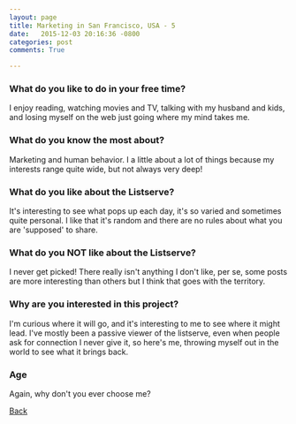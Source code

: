 ```yaml
---
layout: page
title: Marketing in San Francisco, USA - 5
date:   2015-12-03 20:16:36 -0800
categories: post
comments: True

---
```


### What do you like to do in your free time?
<p>I enjoy reading, watching movies and TV, talking with my husband and kids, and losing myself on the web just going where my mind takes me.</p>

### What do you know the most about?
<p>Marketing and human behavior.  I a little about a lot of things because my interests range quite wide, but not always very deep!</p>

### What do you like about the Listserve?
<p>It's interesting to see what pops up each day, it's so varied and sometimes quite personal.  I like that it's random and there are no rules about what you are 'supposed' to share.  </p>

### What do you NOT like about the Listserve?
<p>I never get picked!  There really isn't anything I don't like, per se, some posts are more interesting than others but I think that goes with the territory.</p>

### Why are you interested in this project?
<p>I'm curious where it will go, and it's interesting to me to see where it might lead.  I've mostly been a passive viewer of the listserve, even when people ask for connection I never give it, so here's me, throwing myself out in the world to see what it brings back.</p>

### Age
<p>Again, why don't you ever choose me?</p>

[Back][1]

[1]: /home/responders/all